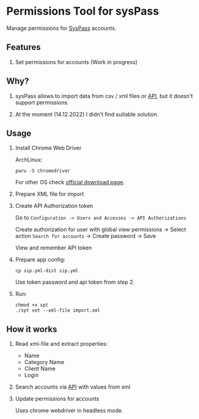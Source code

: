 # Permissions Tool for sysPass

Manage permissions for [SysPass](https://github.com/nuxsmin/sysPass) accounts.

## Features

1. Set permissions for accounts (Work in progress)

## Why?

1. sysPass allows to import data from csv / xml files or [API]((https://syspass-doc.readthedocs.io/en/3.1/application/api.html)), but it doesn't support permissions.

2. At the moment (14.12.2022) I didn't find suitable solution.

## Usage

1. Install Chrome Web Driver

    ArchLinux:

    ```shell
    paru -S chromedriver
    ```

   For other OS check [official download page](https://chromedriver.chromium.org/downloads).   

2. Prepare XML file for import

3. Create API Authorization token

   Go to `Configuration -> Users and Accesses -> API Authorizations`

   Create authorization for user with global view permissions -> Select action `Search for accounts` ->
   Create password -> Save

   View and remember API token

4. Prepare app config:

    ```shell
    cp sip.yml-dist sip.yml
    ```
   
    Use token password and api token from step 2.

5. Run:

    ```shell
    chmod +x spt
    ./spt set --xml-file import.xml
    ```

## How it works

1. Read xml-file and extract properties:

    - Name
    - Category Name
    - Client Name
    - Login

2. Search accounts via [API]((https://syspass-doc.readthedocs.io/en/3.1/application/api.html)) with values from xml

3. Update permissions for accounts

    Uses chrome webdriver in headless mode.
